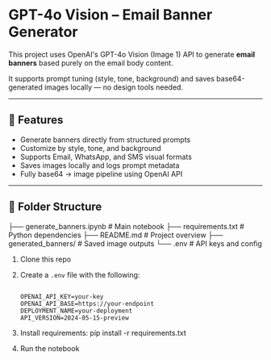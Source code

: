 # GPT-4o Vision – Email Banner Generator

This project uses OpenAI's GPT-4o Vision (Image 1) API to generate **email banners** based purely on the email body content.

It supports prompt tuning (style, tone, background) and saves base64-generated images locally — no design tools needed.

---

## 🚀 Features

- Generate banners directly from structured prompts
- Customize by style, tone, and background
- Supports Email, WhatsApp, and SMS visual formats
- Saves images locally and logs prompt metadata
- Fully base64 → image pipeline using OpenAI API

---

## 📁 Folder Structure
├── generate_banners.ipynb # Main notebook
├── requirements.txt # Python dependencies
├── README.md # Project overview
├── generated_banners/ # Saved image outputs
└── .env # API keys and config 


1. Clone this repo  
2. Create a `.env` file with the following:

    ```env

    OPENAI_API_KEY=your-key
    OPENAI_API_BASE=https://your-endpoint
    DEPLOYMENT_NAME=your-deployment
    API_VERSION=2024-05-15-preview

    ```

3. Install requirements:
   pip install -r requirements.txt


4. Run the notebook
